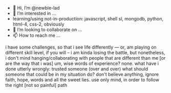 - 👋 Hi, I’m @newbie-lad
- 👀 I’m interested in ...
- learning/using not-in-production: javascript, shell sl, mongodb, python, html-4, css-2, obviously
- 💞️ I’m looking to collaborate on ...
- 📫 How to reach me ...

<!---
newbie-lad/newbie-lad is a ✨ special ✨ repository because its `README.md` (this file) appears on your GitHub profile.
You can click the Preview link to take a look at your changes.
--->
i have some challenges, so that i see life differently — or, am playing on different skill level, if you will – i am kinda losing the battle, but nonetheless, i don't mind hanging/collaborating with people that are different than me [or are the way that i was]
um, wise words of experience? none. what have i done utterly wrongly: trusted someone (over and over)
what should someone that could be in my situation do? don't believe anything, ignore faith, hope, words and all the sweet lies. use only mind, in order to follow the right [not so painful] path
